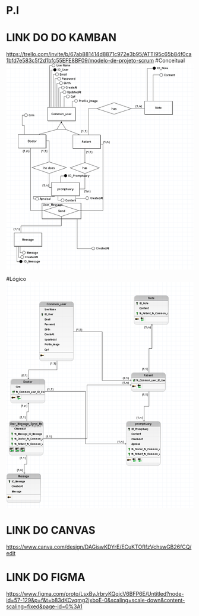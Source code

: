 
# P.I 

# LINK DO DO KAMBAN 
https://trello.com/invite/b/67ab881414d8871c972e3b95/ATTI95c65b84f0ca1bfd7e583c5f2d1bfc55EFE8BF09/modelo-de-projeto-scrum
 
#Conceitual 
<img src="./conceitual.png">

#Lógico
<img src="./logico.png">


# LINK DO CANVAS
https://www.canva.com/design/DAGiswKDYrE/ECuKTOflfzVchswGB26fCQ/edit

# LINK DO FIGMA
https://www.figma.com/proto/LsxByJrbryKQqjcV6BFP6E/Untitled?node-id=57-129&p=f&t=b83dKCvqmg2jxboE-0&scaling=scale-down&content-scaling=fixed&page-id=0%3A1
